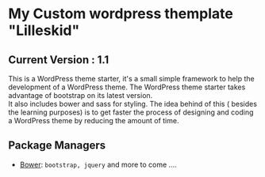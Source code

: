 My Custom wordpress themplate "Lilleskid"
=========================================

Current Version : 1.1
---------------------
This is a WordPress theme starter, it's a small simple framework to help the development of a WordPress theme.  The WordPress theme starter takes advantage of bootstrap on its latest version.  
It also includes bower and sass for styling.
The idea behind of this ( besides the learning purposes) is to get faster the process of designing and coding a WordPress theme by reducing the amount of  time.


Package Managers
----------------

* [Bower](http://bower.io): `bootstrap, jquery`
and more to come ....